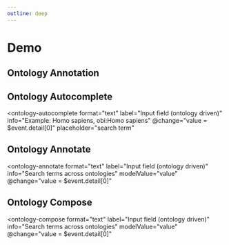 ```yaml
---
outline: deep
---
```


<script setup lang="ts">
import "./../dist/index.js";
</script>

# Demo

## Ontology Annotation

<ontology-annotation 
    annotation="Macrobrachium nipponense	NCBITAXON	http://purl.obolibrary.org/obo/NCBITaxon_159736">
</ontology-annotation>

## Ontology Autocomplete

<ontology-autocomplete 
    format="text"
    label="Input field (ontology driven)"
    info="Example: Homo sapiens, obi:Homo sapiens"
    @change="value = $event.detail[0]"
    placeholder="search term"
></ontology-autocomplete>

## Ontology Annotate

<ontology-annotate
    format="text"
    label="Input field (ontology driven)"
    info="Search terms across ontologies"
    modelValue="value"
    @change="value = $event.detail[0]"
></ontology-annotate>

## Ontology Compose

<ontology-compose
    format="text"
    label="Input field (ontology driven)"
    info="Search terms across ontologies"
    modelValue="value"
    @change="value = $event.detail[0]"
></ontology-compose>